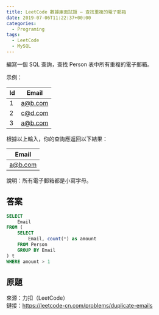 ```yaml
---
title: LeetCode 數據庫面試題 – 查找重複的電子郵箱
date: 2019-07-06T11:22:37+00:00
categories:
  - Programing
tags:
  - LeetCode
  - MySQL
---
```


編寫一個 SQL 查詢，查找 Person 表中所有重複的電子郵箱。

<!--more-->

示例：

| Id | Email   |
| -- | ------- |
| 1  | a@b.com |
| 2  | c@d.com |
| 3  | a@b.com |

根據以上輸入，你的查詢應返回以下結果：

| Email   |
| ------- |
| a@b.com |

說明：所有電子郵箱都是小寫字母。

## 答案

```sql
SELECT 
    Email
FROM (
    SELECT 
        Email, count(*) as amount
    FROM Person
    GROUP BY Email
) t
WHERE amount > 1
```

## 原題

來源：力扣（LeetCode）  
鏈接：<https://leetcode-cn.com/problems/duplicate-emails>
